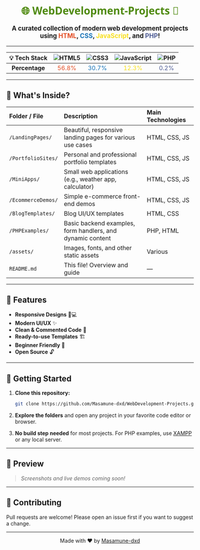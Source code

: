<h1 align="center" style="color:#4F8A10; font-family: 'Segoe UI', Tahoma, Geneva, Verdana, sans-serif;">
  🌐 WebDevelopment-Projects 🚀
</h1>

<p align="center" style="font-size:1.2em;">
  <b>A curated collection of modern web development projects using <span style="color:#E34F26;">HTML</span>, <span style="color:#1572B6;">CSS</span>, <span style="color:#F7DF1E;">JavaScript</span>, and <span style="color:#4F5D95;">PHP</span>!</b>
</p>

---

<div align="center">

| 💡 **Tech Stack** | ![HTML5](https://img.shields.io/badge/HTML5-E34F26?logo=html5&logoColor=fff) | ![CSS3](https://img.shields.io/badge/CSS3-1572B6?logo=css3&logoColor=fff) | ![JavaScript](https://img.shields.io/badge/JavaScript-F7DF1E?logo=javascript&logoColor=000) | ![PHP](https://img.shields.io/badge/PHP-4F5D95?logo=php&logoColor=fff) |
|:------------------:|:--------------------------------------------:|:-----------------------------------------------:|:-----------------------------------------------------:|:--------------------------------------:|
| **Percentage**     | <span style="color:#E34F26;">56.8%</span>    | <span style="color:#1572B6;">30.7%</span>       | <span style="color:#F7DF1E;">12.3%</span>             | <span style="color:#4F5D95;">0.2%</span> |

</div>

---

## 📁 What's Inside?

| Folder / File                 | Description                                                     | Main Technologies          |
|:------------------------------|:----------------------------------------------------------------|:--------------------------|
| `/LandingPages/`              | Beautiful, responsive landing pages for various use cases       | HTML, CSS, JS             |
| `/PortfolioSites/`            | Personal and professional portfolio templates                   | HTML, CSS, JS              |
| `/MiniApps/`                  | Small web applications (e.g., weather app, calculator)          | HTML, CSS, JS              |
| `/EcommerceDemos/`            | Simple e-commerce front-end demos                               | HTML, CSS, JS              |
| `/BlogTemplates/`             | Blog UI/UX templates                                            | HTML, CSS                  |
| `/PHPExamples/`               | Basic backend examples, form handlers, and dynamic content      | PHP, HTML                  |
| `/assets/`                    | Images, fonts, and other static assets                          | Various                    |
| `README.md`                   | This file! Overview and guide                                   | —                          |

---

## 🌈 Features

- **Responsive Designs** 📱💻  
- **Modern UI/UX** ✨  
- **Clean & Commented Code** 🧹  
- **Ready-to-use Templates** 🏗️  
- **Beginner Friendly** 👶  
- **Open Source** 🔓  

---

## 🚦 Getting Started

1. **Clone this repository:**
   ```bash
   git clone https://github.com/Masamune-dxd/WebDevelopment-Projects.git
   ```

2. **Explore the folders** and open any project in your favorite code editor or browser.

3. **No build step needed** for most projects. For PHP examples, use [XAMPP](https://www.apachefriends.org/) or any local server.

---

## 📸 Preview

> _Screenshots and live demos coming soon!_

---

## 🤝 Contributing

Pull requests are welcome! Please open an issue first if you want to suggest a change.

---

<div align="center">
  
  Made with ❤️ by <a href="https://github.com/Masamune-dxd">Masamune-dxd</a>
  
</div>
